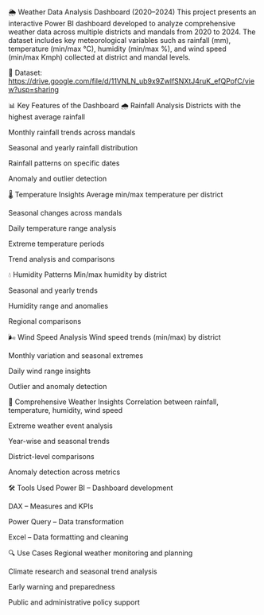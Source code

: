 🌦️ Weather Data Analysis Dashboard (2020–2024)
This project presents an interactive Power BI dashboard developed to analyze comprehensive weather data across multiple districts and mandals from 2020 to 2024. The dataset includes key meteorological variables such as rainfall (mm), temperature (min/max °C), humidity (min/max %), and wind speed (min/max Kmph) collected at district and mandal levels.

📂 Dataset: https://drive.google.com/file/d/11VNLN_ub9x9ZwlfSNXtJ4ruK_efQPofC/view?usp=sharing 

📊 Key Features of the Dashboard
🌧️ Rainfall Analysis
Districts with the highest average rainfall

Monthly rainfall trends across mandals

Seasonal and yearly rainfall distribution

Rainfall patterns on specific dates

Anomaly and outlier detection

🌡️ Temperature Insights
Average min/max temperature per district

Seasonal changes across mandals

Daily temperature range analysis

Extreme temperature periods

Trend analysis and comparisons

💧 Humidity Patterns
Min/max humidity by district

Seasonal and yearly trends

Humidity range and anomalies

Regional comparisons

🌬️ Wind Speed Analysis
Wind speed trends (min/max) by district

Monthly variation and seasonal extremes

Daily wind range insights

Outlier and anomaly detection

🧠 Comprehensive Weather Insights
Correlation between rainfall, temperature, humidity, wind speed

Extreme weather event analysis

Year-wise and seasonal trends

District-level comparisons

Anomaly detection across metrics

🛠 Tools Used
Power BI – Dashboard development

DAX – Measures and KPIs

Power Query – Data transformation

Excel – Data formatting and cleaning

🔍 Use Cases
Regional weather monitoring and planning

Climate research and seasonal trend analysis

Early warning and preparedness

Public and administrative policy support




